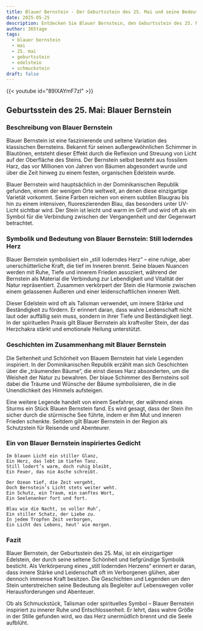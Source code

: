 ```yaml
---
title: Blauer Bernstein - Der Geburtsstein des 25. Mai und seine Bedeutung
date: 2025-05-25
description: Entdecken Sie Blauer Bernstein, den Geburtsstein des 25. Mai, der Still loderndes Herz symbolisiert. Seine Symbolik und Geschichte werden Sie inspirieren.
author: 365tage
tags:
  - blauer bernstein
  - mai
  - 25. mai
  - geburtsstein
  - edelstein
  - schmuckstein
draft: false
---
```


{{< youtube id="89lXAYmF7zI" >}}

## Geburtsstein des 25. Mai: Blauer Bernstein

### Beschreibung von Blauer Bernstein

Blauer Bernstein ist eine faszinierende und seltene Variation des klassischen Bernsteins. Bekannt für seinen außergewöhnlichen Schimmer in Blautönen, entsteht dieser Effekt durch die Reflexion und Streuung von Licht auf der Oberfläche des Steins. Der Bernstein selbst besteht aus fossilem Harz, das vor Millionen von Jahren von Bäumen abgesondert wurde und über die Zeit hinweg zu einem festen, organischen Edelstein wurde.

Blauer Bernstein wird hauptsächlich in der Dominikanischen Republik gefunden, einem der wenigen Orte weltweit, an denen diese einzigartige Varietät vorkommt. Seine Farben reichen von einem subtilen Blaugrau bis hin zu einem intensiven, fluoreszierenden Blau, das besonders unter UV-Licht sichtbar wird. Der Stein ist leicht und warm im Griff und wird oft als ein Symbol für die Verbindung zwischen der Vergangenheit und der Gegenwart betrachtet.

### Symbolik und Bedeutung von Blauer Bernstein: Still loderndes Herz

Blauer Bernstein symbolisiert ein „still loderndes Herz“ – eine ruhige, aber unerschütterliche Kraft, die tief im Inneren brennt. Seine blauen Nuancen werden mit Ruhe, Tiefe und innerem Frieden assoziiert, während der Bernstein als Material die Verbindung zur Lebendigkeit und Vitalität der Natur repräsentiert. Zusammen verkörpert der Stein die Harmonie zwischen einem gelassenen Äußeren und einer leidenschaftlichen inneren Welt.

Dieser Edelstein wird oft als Talisman verwendet, um innere Stärke und Beständigkeit zu fördern. Er erinnert daran, dass wahre Leidenschaft nicht laut oder auffällig sein muss, sondern in ihrer Tiefe und Beständigkeit liegt. In der spirituellen Praxis gilt Blauer Bernstein als kraftvoller Stein, der das Herzchakra stärkt und emotionale Heilung unterstützt.

### Geschichten im Zusammenhang mit Blauer Bernstein

Die Seltenheit und Schönheit von Blauem Bernstein hat viele Legenden inspiriert. In der Dominikanischen Republik erzählt man sich Geschichten über die „träumenden Bäume“, die einst dieses Harz absonderten, um die Weisheit der Natur zu bewahren. Der blaue Schimmer des Bernsteins soll dabei die Träume und Wünsche der Bäume symbolisieren, die in die Unendlichkeit des Himmels aufsteigen.

Eine weitere Legende handelt von einem Seefahrer, der während eines Sturms ein Stück Blauen Bernstein fand. Es wird gesagt, dass der Stein ihn sicher durch die stürmische See führte, indem er ihm Mut und inneren Frieden schenkte. Seitdem gilt Blauer Bernstein in der Region als Schutzstein für Reisende und Abenteurer.

### Ein von Blauer Bernstein inspiriertes Gedicht

```
Im blauen Licht ein stiller Glanz,  
Ein Herz, das lebt im tiefen Tanz.  
Still lodert’s warm, doch ruhig bleibt,  
Ein Feuer, das nie Asche schreibt.  

Der Ozean tief, die Zeit vergeht,  
Doch Bernstein’s Licht stets weiter weht.  
Ein Schutz, ein Traum, ein sanftes Wort,  
Ein Seelenanker fort und fort.  

Blau wie die Nacht, so voller Ruh’,  
Ein stiller Schatz, der Liebe zu.  
In jedem Tropfen Zeit verborgen,  
Ein Licht des Lebens, heut’ wie morgen.  
```

### Fazit

Blauer Bernstein, der Geburtsstein des 25. Mai, ist ein einzigartiger Edelstein, der durch seine seltene Schönheit und tiefgründige Symbolik besticht. Als Verkörperung eines „still lodernden Herzens“ erinnert er daran, dass innere Stärke und Leidenschaft oft im Verborgenen glühen, aber dennoch immense Kraft besitzen. Die Geschichten und Legenden um den Stein unterstreichen seine Bedeutung als Begleiter auf Lebenswegen voller Herausforderungen und Abenteuer.

Ob als Schmuckstück, Talisman oder spirituelles Symbol – Blauer Bernstein inspiriert zu innerer Ruhe und Entschlossenheit. Er lehrt, dass wahre Größe in der Stille gefunden wird, wo das Herz unermüdlich brennt und die Seele aufblüht.